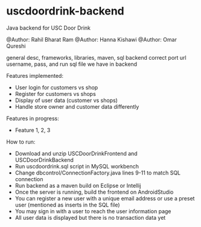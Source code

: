 # uscdoordrink-backend
Java backend for USC Door Drink

@Author: Rahil Bharat Ram
@Author: Hanna Kishawi
@Author: Omar Qureshi

general desc, frameworks, libraries, maven, sql backend correct port url username, pass, and run sql file we have in backend

Features implemented:
* User login for customers vs shop
* Register for customers vs shops
* Display of user data (customer vs shops)
* Handle store owner and customer data differently 

Features in progress:
* Feature 1, 2, 3

How to run:
* Download and unzip USCDoorDrinkFrontend and USCDoorDrinkBackend
* Run uscdoordrink.sql script in MySQL workbench
* Change dbcontrol/ConnectionFactory.java lines 9-11 to match SQL connection
* Run backend as a maven build on Eclipse or Intellij
* Once the server is running, build the frontend on AndroidStudio
* You can register a new user with a unique email address or use a preset user (mentioned as inserts in the SQL file)
* You may sign in with a user to reach the user information page
* All user data is displayed but there is no transaction data yet


